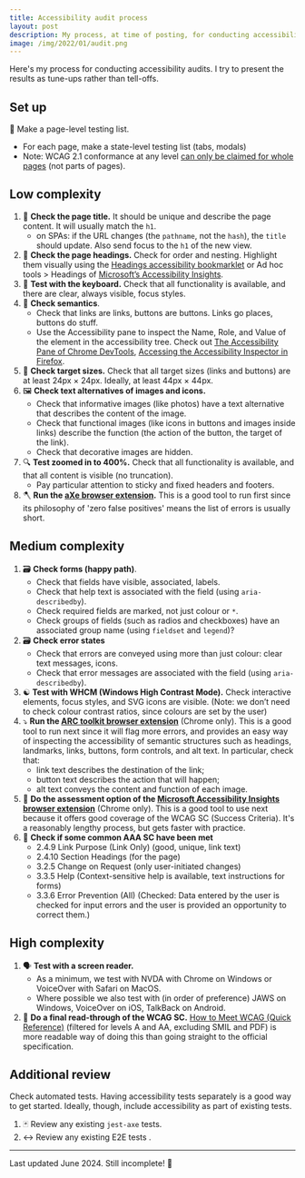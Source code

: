 ```yaml
---
title: Accessibility audit process
layout: post
description: My process, at time of posting, for conducting accessibility audits
image: /img/2022/01/audit.png
---
```


Here's my process for conducting accessibility audits. I try to present the results as tune-ups rather than tell-offs.

## Set up

<span aria-hidden="true">📝</span> Make a page-level testing list.

- For each page, make a state-level testing list (tabs, modals)
- Note: WCAG 2.1 conformance at any level [can only be claimed for whole pages](https://www.w3.org/WAI/WCAG21/Understanding/conformance#conf-req2) (not parts of pages).

## Low complexity

1. <span aria-hidden="true">🧭</span> **Check the page title.** It should be unique and describe the page content. It will usually match the `h1`.
    - on SPAs: if the URL changes (the `pathname`, not the `hash`), the `title` should update. Also send focus to the `h1` of the new view.
2. <span aria-hidden="true">🔡</span> **Check the page headings.** Check for order and nesting. Highlight them visually using the [Headings accessibility bookmarklet](https://accessibility-bookmarklets.org/install.html) or Ad hoc tools > Headings of [Microsoft’s Accessibility Insights](https://accessibilityinsights.io/downloads/).
3. <span aria-hidden="true">🎹</span> **Test with the keyboard.** Check that all functionality is available, and there are clear, always visible, focus styles.
4. <span aria-hidden="true">🔗</span> **Check semantics**.
    - Check that links are links, buttons are buttons. Links go places, buttons do stuff.
    - Use the Accessibility pane to inspect the Name, Role, and Value of the element in the accessibility tree. Check out [The Accessibility Pane of Chrome DevTools](https://developer.chrome.com/docs/devtools/accessibility/reference#pane), [Accessing the Accessibility Inspector in Firefox](https://firefox-source-docs.mozilla.org/devtools-user/accessibility_inspector/index.html#accessing-the-accessibility-inspector).
5. <span aria-hidden="true">🎯</span> **Check target sizes.** Check that all target sizes (links and buttons) are at least 24px &times; 24px. Ideally, at least 44px &times; 44px.
6. <span aria-hidden="true">🖼️</span> **Check text alternatives of images and icons.**
    - Check that informative images (like photos) have a text alternative that describes the content of the image.
    - Check that functional images (like icons in buttons and images inside links) describe the function (the action of the button, the target of the link).
    - Check that decorative images are hidden.
7. <span aria-hidden="true">🔍</span> **Test zoomed in to 400%.** Check that all functionality is available, and that all content is visible (no truncation).
    - Pay particular attention to sticky and fixed headers and footers.
8. <span aria-hidden="true">🪓</span> **Run the [aXe browser extension](https://www.deque.com/axe/).** This is a good tool to run first since its philosophy of 'zero false positives' means the list of errors is usually short.

## Medium complexity

1. <span aria-hidden="true">🗃️</span> **Check forms (happy path)**.
    - Check that fields have visible, associated, labels.
    - Check that help text is associated with the field (using `aria-describedby`).
    - Check required fields are marked, not just colour or `*`.
    - Check groups of fields (such as radios and checkboxes) have an associated group name (using `fieldset` and `legend`)?
2. <span aria-hidden="true">🗃️</span> **Check error states** 
    - Check that errors are conveyed using more than just colour: clear text messages, icons.
    - Check that error messages are associated with the field (using `aria-describedby`).
3. <span aria-hidden="true">☯️</span> **Test with WHCM (Windows High Contrast Mode).** Check interactive elements, focus styles, and SVG icons are visible. (Note: we don’t need to check colour contrast ratios, since colours are set by the user)
4. <span aria-hidden="true">⤵️</span> **Run the [ARC toolkit browser extension](https://www.paciellogroup.com/toolkit/)** (Chrome only). This is a good tool to run next since it will flag more errors, and provides an easy way of inspecting the accessibility of semantic structures such as headings, landmarks, links, buttons, form controls, and alt text. In particular, check that:
    - link text describes the destination of the link;
    - button text describes the action that will happen;
    - alt text conveys the content and function of each image.
5. <span aria-hidden="true">👀</span> **Do the assessment option of the [Microsoft Accessibility Insights browser extension](https://accessibilityinsights.io/)** (Chrome only). This is a good tool to use next because it offers good coverage of the WCAG SC (Success Criteria). It's a reasonably lengthy process, but gets faster with practice.
6. <span aria-hidden="true">💫</span> **Check if some common AAA SC have been met**
    - 2.4.9 Link Purpose (Link Only) (good, unique, link text)
    - 2.4.10 Section Headings (for the page)
    - 3.2.5 Change on Request (only user-initiated changes)
    - 3.3.5 Help (Context-sensitive help is available, text instructions for forms)
    - 3.3.6 Error Prevention (All) (Checked: Data entered by the user is checked for input errors and the user is provided an opportunity to correct them.)

## High complexity

1. <span aria-hidden="true">🗣</span> **Test with a screen reader.**
    - As a minimum, we test with NVDA with Chrome on Windows or VoiceOver with Safari on MacOS.
    - Where possible we also test with (in order of preference) JAWS on Windows, VoiceOver on iOS, TalkBack on Android.
2. <span aria-hidden="true">👮</span> **Do a final read-through of the WCAG SC.** [How to Meet WCAG (Quick Reference)](https://www.w3.org/WAI/WCAG22/quickref/?currentsidebar=%23col_overview&technologies=smil%2Cpdf%2Cflash%2Csl&showtechniques=123%2C242) (filtered for levels A and AA, excluding SMIL and PDF) is more readable way of doing this than going straight to the official specification.

## Additional review

Check automated tests. Having accessibility tests separately is a good way to get started. Ideally, though, include accessibility as part of existing tests.

1. <span aria-hidden="true">🃏</span> Review any existing `jest-axe` tests.
2. <span aria-hidden="true">↔️</span> Review any existing E2E tests .

---

Last updated June 2024. Still incomplete! 🫣
